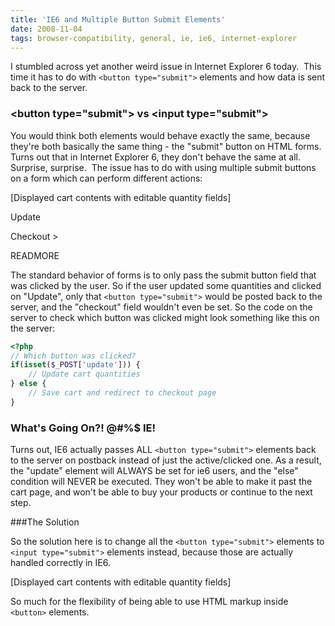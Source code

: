 ```yaml
---
title: 'IE6 and Multiple Button Submit Elements'
date: 2008-11-04
tags: browser-compatibility, general, ie, ie6, internet-explorer
---
```


I stumbled across yet another weird issue in Internet Explorer 6 today.  This
time it has to do with `<button type="submit">` elements and how data is sent
back to the server.

### &lt;button type="submit"&gt; vs &lt;input type="submit"&gt;

You would think both elements would behave exactly the same, because they're
both basically the same thing - the "submit" button on HTML forms.  Turns out
that in Internet Explorer 6, they don't behave the same at all.  Surprise,
surprise.  The issue has to do with using multiple submit buttons on a
form which can perform different actions:

[Displayed cart contents with editable quantity fields]

Update

Checkout >

READMORE

The standard behavior of forms is to only pass the submit button field that was
clicked by the user.  So if the user updated some quantities and clicked on
"Update", only that `<button type="submit">` would be posted back to the server,
and the "checkout" field wouldn't even be set.  So the code on the server to
check which button was clicked might look something like this on the server:

```php
<?php
// Which button was clicked?
if(isset($_POST['update'])) {
    // Update cart quantities
} else {
    // Save cart and redirect to checkout page
}
```

### What's Going On?! @#%$ IE!

Turns out, IE6 actually passes ALL `<button type="submit">` elements back to the
server on postback instead of just the active/clicked one.  As a result, the
"update" element will ALWAYS be set for ie6 users, and the "else" condition
will NEVER be executed.  They won't be able to make it past the cart page, and
won't be able to buy your products or continue to the next step.

###The Solution

So the solution here is to change all the `<button type="submit">` elements to
`<input type="submit">` elements instead, because those are actually handled
correctly in IE6.

[Displayed cart contents with editable quantity fields]

So much for the flexibility of being able to use HTML markup inside `<button>`
elements.
